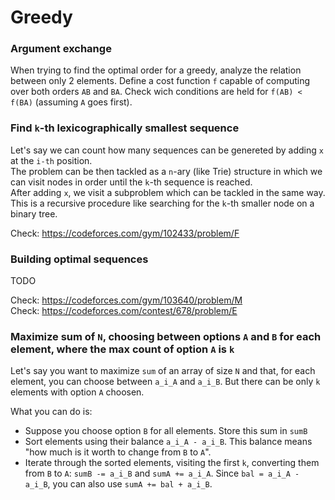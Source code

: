 
# Greedy

### Argument exchange
When trying to find the optimal order for a greedy, analyze the relation between only 2 elements. Define a cost function `f` capable of computing over both orders `AB` and `BA`. Check wich conditions are held for `f(AB) < f(BA)` (assuming `A` goes first).

### Find `k`-th lexicographically smallest sequence
Let's say we can count how many sequences can be genereted by adding `x` at the `i-th` position.  
The problem can be then tackled as a `n`-ary (like Trie) structure in which we can visit nodes in order until the `k`-th sequence is reached.  
After adding `x`, we visit a subproblem which can be tackled in the same way. This is a recursive procedure like searching for the `k`-th smaller node on a binary tree.
  
Check: https://codeforces.com/gym/102433/problem/F

### Building optimal sequences
TODO

Check: https://codeforces.com/gym/103640/problem/M  
Check: https://codeforces.com/contest/678/problem/E

### Maximize sum of `N`, choosing between options `A` and `B` for each element, where the max count of option `A` is `k`
Let's say you want to maximize `sum` of an array of size `N` and that, for each element, you can choose between `a_i_A` and `a_i_B`. But there can be only `k` elements with option `A` choosen.
  
What you can do is:
- Suppose you choose option `B` for all elements. Store this sum in `sumB`
- Sort elements using their balance `a_i_A - a_i_B`. This balance means "how much is it worth to change from `B` to `A`". 
- Iterate through the sorted elements, visiting the first `k`, converting them from `B` to `A`: `sumB -= a_i_B` and `sumA += a_i_A`. Since `bal = a_i_A - a_i_B`, you can also use `sumA += bal + a_i_B`.
